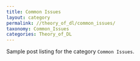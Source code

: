 ```yaml
---
title: Common Issues
layout: category
permalink: //theory_of_dl/common_issues/
taxonomy: Common_Issues
categories: Theory_of_DL
---
```


Sample post listing for the category `Common Issues`.
